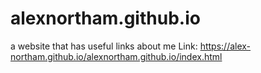 # alexnortham.github.io
a website that has useful links about me
Link: https://alex-northam.github.io/alexnortham.github.io/index.html

